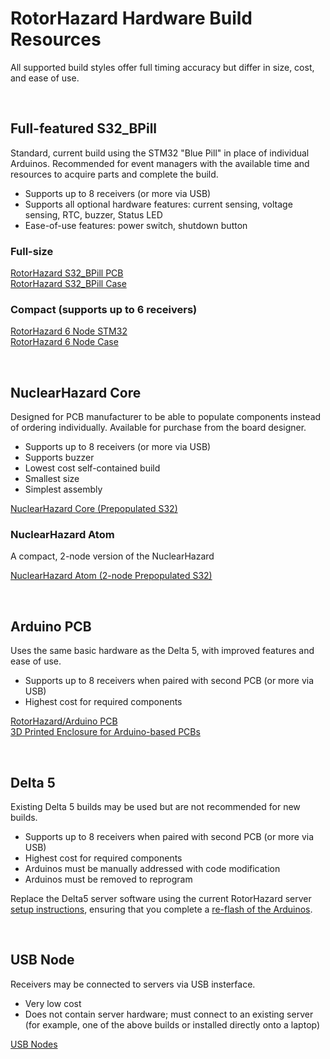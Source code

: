 # RotorHazard Hardware Build Resources

All supported build styles offer full timing accuracy but differ in size, cost, and ease of use.

<br />

## Full-featured S32_BPill

Standard, current build using the STM32 "Blue Pill" in place of individual Arduinos. Recommended for event managers with the available time and resources to acquire parts and complete the build.

- Supports up to 8 receivers (or more via USB)
- Supports all optional hardware features: current sensing, voltage sensing, RTC, buzzer, Status LED
- Ease-of-use features: power switch, shutdown button

### Full-size
[RotorHazard S32_BPill PCB](S32_BPill_PCB/)<br />
[RotorHazard S32_BPill Case](S32_BPill_case/)

### Compact (supports up to 6 receivers)
[RotorHazard 6 Node STM32](6_Node_BPill_PCB/)<br />
[RotorHazard 6 Node Case](6_node_BPill_case/)

<br />

## NuclearHazard Core

Designed for PCB manufacturer to be able to populate components instead of ordering individually. Available for purchase from the board designer.

- Supports up to 8 receivers (or more via USB)
- Supports buzzer
- Lowest cost self-contained build
- Smallest size
- Simplest assembly

[NuclearHazard Core (Prepopulated S32)](NuclearHazardCore/)

### NuclearHazard Atom

A compact, 2-node version of the NuclearHazard

[NuclearHazard Atom (2-node Prepopulated S32)](NuclearHazardAtom/)

<br />

## Arduino PCB

Uses the same basic hardware as the Delta 5, with improved features and ease of use.

- Supports up to 8 receivers when paired with second PCB (or more via USB)
- Highest cost for required components

[RotorHazard/Arduino PCB](PCB/)<br />
[3D Printed Enclosure for Arduino-based PCBs](enclosure/)

<br />

## Delta 5

Existing Delta 5 builds may be used but are not recommended for new builds.

- Supports up to 8 receivers when paired with second PCB (or more via USB)
- Highest cost for required components
- Arduinos must be manually addressed with code modification
- Arduinos must be removed to reprogram

Replace the Delta5 server software using the current RotorHazard server [setup instructions](doc/Software%20Setup.md), ensuring that you complete a [re-flash of the Arduinos](doc/Software%20Setup.md#rotorhazard-node-code).

<br />

## USB Node

Receivers may be connected to servers via USB insterface.

- Very low cost
- Does not contain server hardware; must connect to an existing server (for example, one of the above builds or installed directly onto a laptop)

[USB Nodes](doc/USB%20Nodes.md)
